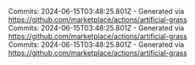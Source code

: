 Commits: 2024-06-15T03:48:25.801Z - Generated via https://github.com/marketplace/actions/artificial-grass
<br>
Commits: 2024-06-15T03:48:25.801Z - Generated via https://github.com/marketplace/actions/artificial-grass
<br>
Commits: 2024-06-15T03:48:25.801Z - Generated via https://github.com/marketplace/actions/artificial-grass
<br>
